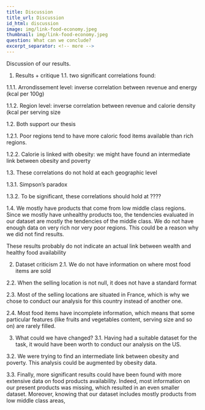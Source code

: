 ```yaml
---
title: Discussion
title_url: Discussion
id_html: discussion
image: img/link-food-economy.jpeg
thumbnail: img/link-food-economy.jpeg
question: What can we conclude?
excerpt_separator: <!-- more -->
---
```

Discussion of our results.
 
<!-- more -->

1. Results + critique
1.1. two significant correlations found: 

1.1.1. Arrondissement level: inverse correlation between revenue and energy (kcal per 100g)

1.1.2. Region level: inverse correlation between revenue and calorie density (kcal per serving size

1.2. Both support our thesis

1.2.1. Poor regions tend to have more caloric food items available than rich regions.

1.2.2. Calorie is linked with obesity: we might have found an intermediate link between obesity and poverty

1.3. These correlations do not hold at each geographic level

1.3.1. Simpson’s paradox

1.3.2. To be significant, these correlations should hold at ????

1.4. We mostly have products that come from low middle class regions. Since we mostly have unhealthy products too, the tendencies evaluated in our dataset are mostly the tendencies of the middle class. We do not have enough data on very rich nor very poor regions. This could be a reason why we did not find results. 

These results probably do not indicate an actual link between wealth and healthy food availability

2. Dataset criticism
2.1. We do not have information on where most food items are sold

2.2. When the selling location is not null, it does not have a standard format

2.3. Most of the selling locations are situated in France, which is why we chose to conduct our analysis for this country instead of another one.

2.4. Most food items have incomplete information, which means that some particular features (like fruits and vegetables content, serving size and so on) are rarely filled.

3. What could we have changed?
3.1. Having had a suitable dataset for the task, it would have been worth to conduct our analysis on the US.

3.2. We were trying to find an intermediate link between obesity and poverty. This analysis could be augmented by obesity data.

3.3. Finally, more significant results could have been found with more extensive data on food products availability. Indeed, most information on our present products was missing, which resulted in an even smaller dataset. Moreover, knowing that our dataset includes mostly products from low middle class areas, 